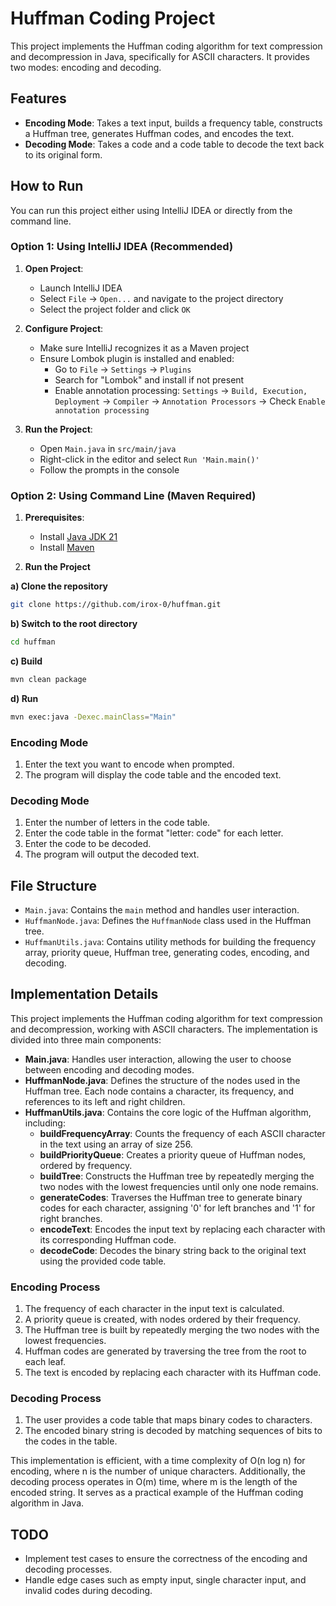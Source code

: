 
# Huffman Coding Project

This project implements the Huffman coding algorithm for text compression and decompression in Java, specifically for ASCII characters. It provides two modes: encoding and decoding.

## Features

- **Encoding Mode**: Takes a text input, builds a frequency table, constructs a Huffman tree, generates Huffman codes, and encodes the text.
- **Decoding Mode**: Takes a code and a code table to decode the text back to its original form.

## How to Run

You can run this project either using IntelliJ IDEA or directly from the command line.

### Option 1: Using IntelliJ IDEA (Recommended)
1. **Open Project**:
   - Launch IntelliJ IDEA
   - Select `File` → `Open...` and navigate to the project directory
   - Select the project folder and click `OK`

2. **Configure Project**:
   - Make sure IntelliJ recognizes it as a Maven project
   - Ensure Lombok plugin is installed and enabled:
     - Go to `File` → `Settings` → `Plugins`
     - Search for "Lombok" and install if not present
     - Enable annotation processing: `Settings` → `Build, Execution, Deployment` → `Compiler` → `Annotation Processors` → Check `Enable annotation processing`

3. **Run the Project**:
   - Open `Main.java` in `src/main/java`
   - Right-click in the editor and select `Run 'Main.main()'`
   - Follow the prompts in the console

### Option 2: Using Command Line (Maven Required)
1. **Prerequisites**:
   - Install [Java JDK 21](https://adoptium.net/)
   - Install [Maven](https://maven.apache.org/install.html)

2. **Run the Project**

**a) Clone the repository**
```bash
git clone https://github.com/irox-0/huffman.git
```
**b) Switch to the root directory**
```bash
cd huffman
```
**c) Build**
```bash
mvn clean package
```
**d) Run**
```bash
mvn exec:java -Dexec.mainClass="Main"
```
### Encoding Mode

1. Enter the text you want to encode when prompted.
2. The program will display the code table and the encoded text.

### Decoding Mode

1. Enter the number of letters in the code table.
2. Enter the code table in the format "letter: code" for each letter.
3. Enter the code to be decoded.
4. The program will output the decoded text.

## File Structure

- `Main.java`: Contains the `main` method and handles user interaction.
- `HuffmanNode.java`: Defines the `HuffmanNode` class used in the Huffman tree.
- `HuffmanUtils.java`: Contains utility methods for building the frequency array, priority queue, Huffman tree, generating codes, encoding, and decoding.

## Implementation Details

This project implements the Huffman coding algorithm for text compression and decompression, working with ASCII characters. The implementation is divided into three main components:

- **Main.java**: Handles user interaction, allowing the user to choose between encoding and decoding modes.
- **HuffmanNode.java**: Defines the structure of the nodes used in the Huffman tree. Each node contains a character, its frequency, and references to its left and right children.
- **HuffmanUtils.java**: Contains the core logic of the Huffman algorithm, including:
  - **buildFrequencyArray**: Counts the frequency of each ASCII character in the text using an array of size 256.
  - **buildPriorityQueue**: Creates a priority queue of Huffman nodes, ordered by frequency.
  - **buildTree**: Constructs the Huffman tree by repeatedly merging the two nodes with the lowest frequencies until only one node remains.
  - **generateCodes**: Traverses the Huffman tree to generate binary codes for each character, assigning '0' for left branches and '1' for right branches.
  - **encodeText**: Encodes the input text by replacing each character with its corresponding Huffman code.
  - **decodeCode**: Decodes the binary string back to the original text using the provided code table.

### Encoding Process
1. The frequency of each character in the input text is calculated.
2. A priority queue is created, with nodes ordered by their frequency.
3. The Huffman tree is built by repeatedly merging the two nodes with the lowest frequencies.
4. Huffman codes are generated by traversing the tree from the root to each leaf.
5. The text is encoded by replacing each character with its Huffman code.

### Decoding Process
1. The user provides a code table that maps binary codes to characters.
2. The encoded binary string is decoded by matching sequences of bits to the codes in the table.

This implementation is efficient, with a time complexity of O(n log n) for encoding, where n is the number of unique characters. Additionally, the decoding process operates in O(m) time, where m is the length of the encoded string. It serves as a practical example of the Huffman coding algorithm in Java.

## TODO

- Implement test cases to ensure the correctness of the encoding and decoding processes.
- Handle edge cases such as empty input, single character input, and invalid codes during decoding.

